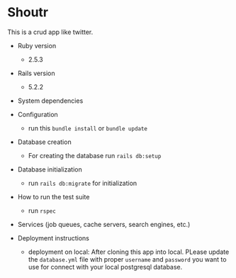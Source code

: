 # Shoutr

This is a crud app like twitter.

- Ruby version

  - 2.5.3

- Rails version

  - 5.2.2

- System dependencies

- Configuration

  - run this `bundle install` or `bundle update`

- Database creation

  - For creating the database run `rails db:setup`

- Database initialization

  - run `rails db:migrate` for initialization

- How to run the test suite

  - run `rspec`

- Services (job queues, cache servers, search engines, etc.)

- Deployment instructions
  - deployment on local: After cloning this app into local. PLease update the `database.yml` file with proper `username` and `password` you want to use for connect with your local postgresql database.
